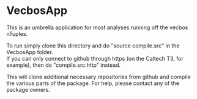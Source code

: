 VecbosApp
=========

This is an umbrella application for most analyses running off the vecbos nTuples.  

To run simply clone this directory and do "source compile.src" in the VecbosApp folder.  
If you can only connect to github through https (on the Caltech T3, for example), then do "compile.src.http" instead.

This will clone additional necessary repositories from github and compile the various parts of the package.
For help, please contact any of the package owners.
